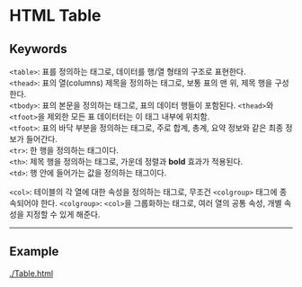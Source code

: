 # HTML Table
## Keywords
`<table>`: 표를 정의하는 태그로, 데이터를 행/열 형태의 구조로 표현한다.<br>
`<thead>`: 표의 열(columns) 제목을 정의하는 태그로, 보통 표의 맨 위, 제목 행을 구성한다.<br>
`<tbody>`: 표의 본문을 정의하는 태그로, 표의 데이터 행들이 포함된다. `<thead>`와 `<tfoot>`을 제외한 모든 표 데이터터는 이 태그 내부에 위치함.<br>
`<tfoot>`: 표의 바닥 부분을 정의하는 태그로, 주로 합계, 총계, 요약 정보와 같은 최종 정보가 들어간다.<br>
`<tr>`: 한 행을 정의하는 태그이다.<br>
`<th>`: 제목 행을 정의하는 태그로, 가운데 정렬과 **bold** 효과가 적용된다.<br>
`<td>`: 행 안에 들어가는 값을 정의하는 태그이다.

`<col>`: 테이블의 각 열에 대한 속성을 정의하는 태그로, 무조건 `<colgroup>` 태그에 종속되어야 한다.
`<colgroup>`: `<col>`을 그룹화하는 태그로, 여러 열의 공통 속성, 개별 속성을 지정할 수 있게 해준다.

---

## Example
[./Table.html](./Table.html)